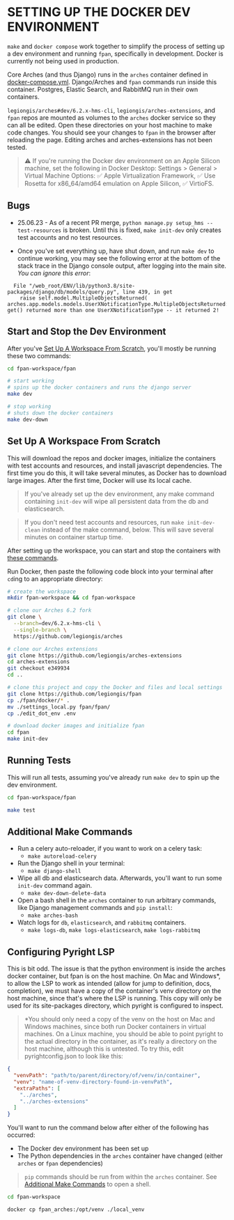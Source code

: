 # SETTING UP THE DOCKER DEV ENVIRONMENT

`make` and `docker compose` work together to simplify the process of setting up a dev environment and running `fpan`, specifically in development. Docker is currently not being used in production.

Core Arches (and thus Django) runs in the `arches` container defined in [docker-compose.yml](./docker-compose.yml). Django/Arches and `fpan` commands run inside this container. Postgres, Elastic Search, and RabbitMQ run in their own containers.

`legiongis/arches#dev/6.2.x-hms-cli`, `legiongis/arches-extensions`, and `fpan` repos are mounted as volumes to the `arches` docker service so they can all be edited. Open these directories on your host machine to make code changes. You should see your changes to `fpan` in the browser after reloading the page. Editing arches and arches-extensions has not been tested.

> ⚠️ If you're running the Docker dev environment on an Apple Silicon machine, set the following in Docker Desktop: Settings > General > Virtual Machine Options: ✅ Apple Virtualization Framework, ✅ Use Rosetta for x86_64/amd64 emulation on Apple Silicon, ✅ VirtioFS.

## Bugs

- 25.06.23 - As of a recent PR merge, `python manage.py setup_hms --test-resources` is broken. Until this is fixed, `make init-dev` only creates test accounts and no test resources.

- Once you've set everything up, have shut down, and run `make dev` to continue working, you may see the following error at the bottom of the stack trace in the Django console output, after logging into the main site. _You can ignore this error_:

```
  File "/web_root/ENV/lib/python3.8/site-packages/django/db/models/query.py", line 439, in get
    raise self.model.MultipleObjectsReturned(
arches.app.models.models.UserXNotificationType.MultipleObjectsReturned: get() returned more than one UserXNotificationType -- it returned 2!
```

## Start and Stop the Dev Environment

After you've [Set Up A Workspace From Scratch](#set-up-a-workspace-from-scratch), you'll mostly be running these two commands:

```sh
cd fpan-workspace/fpan

# start working
# spins up the docker containers and runs the django server
make dev

# stop working
# shuts down the docker containers
make dev-down
```

## Set Up A Workspace From Scratch

This will download the repos and docker images, initialize the containers with test accounts and resources, and install javascript dependencies. The first time you do this, it will take several minutes, as Docker has to download large images. After the first time, Docker will use its local cache.

> If you've already set up the dev environment, any make command containing `init-dev` will wipe all persistent data from the db and elasticsearch.

> If you don't need test accounts and resources, run `make init-dev-clean` instead of the make command, below. This will save several minutes on container startup time.

After setting up the workspace, you can start and stop the containers with [these commands](#start-and-stop-the-dev-environment).

Run Docker, then paste the following code block into your terminal after `cd`ing to an appropriate directory:

```sh
# create the workspace
mkdir fpan-workspace && cd fpan-workspace

# clone our Arches 6.2 fork
git clone \
  --branch=dev/6.2.x-hms-cli \
  --single-branch \
  https://github.com/legiongis/arches

# clone our Arches extensions
git clone https://github.com/legiongis/arches-extensions
cd arches-extensions
git checkout e349934
cd ..

# clone this project and copy the Docker and files and local settings
git clone https://github.com/legiongis/fpan
cp ./fpan/docker/* .
mv ./settings_local.py fpan/fpan/
cp ./edit_dot_env .env

# download docker images and initialize fpan
cd fpan
make init-dev
```

## Running Tests

This will run all tests, assuming you've already run `make dev` to spin up the dev environment.

```sh
cd fpan-workspace/fpan

make test
```

## Additional Make Commands

- Run a celery auto-reloader, if you want to work on a celery task:
  - `make autoreload-celery`
- Run the Django shell in your terminal:
  - `make django-shell`
- Wipe all db and elasticsearch data. Afterwards, you'll want to run some `init-dev` command again.
  - `make dev-down-delete-data`
- Open a bash shell in the `arches` container to run arbitrary commands, like Django management commands and `pip install`:
  - `make arches-bash`
- Watch logs for `db`, `elasticsearch`, and `rabbitmq` containers.
  - `make logs-db`, `make logs-elasticsearch`, `make logs-rabbitmq`

## Configuring Pyright LSP

This is bit odd. The issue is that the python environment is inside the arches docker container, but fpan is on the host machine. On Mac and Windows*, to allow the LSP to work as intended (allow for jump to definition, docs, completion), we must have a copy of the container's venv directory on the host machine, since that's where the LSP is running. This copy will only be used for its site-packages directory, which pyright is configured to inspect.

> *You should only need a copy of the venv on the host on Mac and Windows machines, since both run Docker containers in virtual machines. On a Linux machine, you should be able to point pyright to the actual directory in the container, as it's really a directory on the host machine, although this is untested. To try this, edit pyrightconfig.json to look like this:

```json
{
  "venvPath": "path/to/parent/directory/of/venv/in/container",
  "venv": "name-of-venv-directory-found-in-venvPath",
  "extraPaths": [
    "../arches",
    "../arches-extensions"
  ]
}
```

You'll want to run the command below after either of the following has occurred:
- The Docker dev environment has been set up
- The Python dependencies in the `arches` container have changed (either `arches` or `fpan` dependencies)

> `pip` commands should be run from within the `arches` container. See [Additional Make Commands](#additional-make-commands) to open a shell.


```sh
cd fpan-workspace

docker cp fpan_arches:/opt/venv ./local_venv
```
